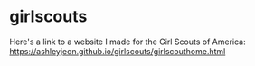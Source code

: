 # girlscouts

Here's a link to a website I made for the Girl Scouts of America: https://ashleyjeon.github.io/girlscouts/girlscouthome.html
